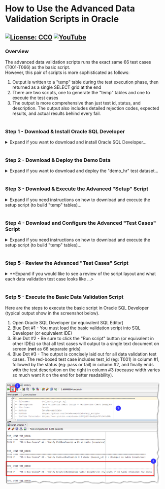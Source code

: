 # How to Use the Advanced Data Validation Scripts in Oracle
[![License: CC0](https://img.shields.io/badge/License-CC0-red)](LICENSE "Creative Commons Zero License by DataResearchLabs (effectively = Public Domain")
[![YouTube](https://img.shields.io/badge/YouTube-DataResearchLabs-brightgreen)](http://www.DataResearchLabs.com)
---

### Overview
The advanced data validation scripts runs the exact same 66 test cases (T001-T066) as the basic script.  
However, this pair of scripts is more sophisticated as follows:
1. Output is written to a "temp" table during the test execution phase, then returned as a single SELECT grid at the end
2. There are two scripts, one to generate the "temp" tables and one to execute the test cases
3. The output is more comprehensive than just test id, status, and description.  The output also includes detailed rejection codes, expected results, and actual results behind every fail.
<br><br>

### Step 1 - Download & Install Oracle SQL Developer
<details><summary>Expand if you want to download and install Oracle SQL Developer...</summary><br>

1. Oracle provides a powerful SQL editor named "Oracle SQL Developer" for free download and use.  
2. If it is not already installed on your machine (and you're not using another database IDE like Toad), then download from <b>[here](https://www.oracle.com/tools/downloads/sqldev-downloads.html)</b> and install, following the prompts.
</details>
<br>

### Step 2 - Download & Deploy the Demo Data
<details><summary>Expand if you want to download and deploy the "demo_hr" test dataset...</summary><br>

If you'd like to run the test script as-is first, before copy-pasting the concepts out and applying to yuor own databases, then you will need to download and deploy the demo_hr test dataset.
1. Download the "demo_hr" schema / table definitions from <b>[here](https://raw.githubusercontent.com/DataResearchLabs/sql_scripts/main/oracle/data_validation_framework/demo_data/demo_hr_01_create_tables.sql)</b>.
2. Run the script on an Oracle server and database where you have permissions (local is fine too).
3. Download the "demo_hr" test data population script from <b>[here](https://raw.githubusercontent.com/DataResearchLabs/sql_scripts/main/oracle/data_validation_framework/demo_data/demo_hr_02_populate_tables.sql)</b>.
4. Run the script on the same Oracle server and database.
5. Using Oracle SQL Developer (or equivalent SQL IDE), confirm that the tables exist and the data is populated.
</details>
<br>

### Step 3 - Download & Execute the Advanced "Setup" Script
<details><summary>Expand if you need instructions on how to download and execute the setup script (to build "temp" tables)...</summary><br>
   
1. Download the advanced setup script from <b>[here](https://raw.githubusercontent.com/DataResearchLabs/sql_scripts/main/oracle/data_validation_framework/sql_scripts/dvf_advanced_01_setup.sql)</b>.
2. There are **no** configuration changes needed for the script, it will work out of the box against the demo_hr schema created in Step #2 above.
3. Pick an appropriate directory in which to save the script.  Open your SQL Editor pointing to the appropriate Oracle Server and demo_hr schema.
4. Execute the script and confirm the two empty tables ("test_case_results" and "test_case_config") now exist in the demo_hr schema.
</details>
<br>

### Step 4 - Download and Configure the Advanced "Test Cases" Script
<details><summary>Expand if you need instructions on how to download and execute the setup script (to build "temp" tables)...</summary><br>
   
1. Download the advnaced validation setup script from <b>[here](https://raw.githubusercontent.com/DataResearchLabs/sql_scripts/main/oracle/data_validation_framework/sql_scripts/dvf_advanced_02_test_cases.sql)</b>.
2. Make the appropriate changes to lines 70-71 to insert parameter names and values your script needs nito the "test_case_config" table.  Note that you will keep coming back here to expand the list as you write SQL code for your test cases below. You'll notice yourself repeating hard-coded values and want to centralize them in one spot here in this table.
</details>
<br>

### Step 5 - Review the Advanced "Test Cases" Script
<details><summary>**Expand if you would like to see a review of the script layout and what each data validation test case looks like ...></summary>

The script currently consists of 3,674 lines of SQL code (3x bigger than the basic script) and is broken down as follows:
* Lines 1-63 are the comment block header, containing notes and definitions
* Lines 64-75 are to populate the configuration table with parameter names and values
* Lines 76-3,612 are the 66 individual example validation test cases (written as SQL SELECTs with a lot of boilerplate code)
* Lines 3,613-3,637 are used to calculate the test case execution time -- very handy for tuning the data validation performance (if a test runs long, speed it up by only checking the past 1-5 days, or refactor the SQL, or combine with other tests into one large single pass table scan query).  Also, you can monitor the test case execution time over weeks and months to spot system performance issues (eg: need an archiving strategy b/c table getting too large, or need a covering index for where clause condition, etc.)
* Lines 3,638-3,674 are used to organize and post the test case results as a "report" (splits out expected and actual values into own column, etc.)
<br>

A typical data validation test has SQL code that looks something like this: <br>  

<img src="https://github.com/DataResearchLabs/sql_scripts/blob/main/img/06_data_val_oracle_adv_test_case_ex.png">

This test case validates that no carriage return (CR) or line feed (LF) characters exist in the last_name column across all rows. 

Notice the following aspects of the SQL code:
1. Each data validation test case is written as one or more SQL SELECT statements.

2. There is one (or more) **inner queries**  (lines 453-459 above)
    * These return many detail rows with business validation logic applied.  
    * The columns returned vary by validation test case, but typically have a primary key or unique key value returned so you can easily identify which row faile
    * There is also always a status field returned with a unique rejection code (eg: REJ-01 above) with the expected result (no CR or LFs), and the actual result including the position of the bad character in the source field.
    * Note that you can highlight and run just the inner query SELECT(s) to see all relevant rows with specific failure details    

3. There is one **outer query** (lines 449-452 and 461-462)
    * It rolls all the detail rows up to a single summary row with pass or fail judgment.
    * It returns column **tst_id** - the test ID (hard-coded when write script)
    * It returns column **status** - the test result (re-calculated with every test run).  Usually "P" for pass or "FAIL"...or add your own such as "WARN", "SKIP", or "BLOCK"
    * It returns column **tst_dscr** - the data validation test description (hard-coded when write script)
</details>
<br>

### Setp 5 - Execute the Basic Data Validation Script
Here are the steps to execute the basic script in Oracle SQL Developer (typical output show in the screenshot below).  
1. Open Oracle SQL Developer (or equivalent SQL Editor)
2. Blue Dot #1 - You must load the basic validation script into SQL Developer (or equivalent IDE)
3. Blue Dot #2 - Be sure to click the "Run script" button (or equivalent in other IDEs) so that all test cases will output to a single text document on screen (**not** as 66 separate grids)
4. Blue Dot #3 - The output is concisely laid out for all data validation test cases.  The red-boxed test case includes test_id (eg: T001) in column #1, followed by the status (eg: pass or fail) in column #2, and finally ends with the test description on the right in column #3 (because width varies so much want it on the end for better readability).
<img src="https://github.com/DataResearchLabs/sql_scripts/blob/main/img/05_data_val_oracle_run_results1.png">
